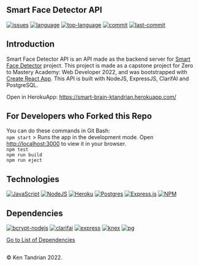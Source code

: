 ## Smart Face Detector API
[![issues](https://img.shields.io/github/issues/KenTandrian/smart-face-detector-api)](https://github.com/KenTandrian/smart-face-detector-api/issues)
[![language](https://img.shields.io/github/languages/count/KenTandrian/smart-face-detector-api)](https://github.com/KenTandrian/smart-face-detector-api/search?l=javascript)
[![top-language](https://img.shields.io/github/languages/top/KenTandrian/smart-face-detector-api)](https://github.com/KenTandrian/smart-face-detector-api/search?l=javascript)
[![commit](https://img.shields.io/github/commit-activity/m/KenTandrian/smart-face-detector-api)](https://github.com/KenTandrian/smart-face-detector-api/commits/main)
[![last-commit](https://img.shields.io/github/last-commit/KenTandrian/smart-face-detector-api)](https://github.com/KenTandrian/smart-face-detector-api/commits/main)

## Introduction
Smart Face Detector API is an API made as the backend server for [Smart Face Detector](https://github.com/KenTandrian/smart-face-detector/) project.
This project is made as a capstone project for Zero to Mastery Academy: Web Developer 2022, and was bootstrapped with [Create React App](https://github.com/facebook/create-react-app). This API is built with NodeJS, ExpressJS, ClarifAI and PostgreSQL.

Open in HerokuApp: https://smart-brain-ktandrian.herokuapp.com/

## For Developers who Forked this Repo
You can do these commands in Git Bash:\
`npm start` > Runs the app in the development mode. Open [http://localhost:3000](http://localhost:3000) to view it in your browser.\
`npm test`\
`npm run build`\
`npm run eject`

## Technologies
[![JavaScript](https://img.shields.io/badge/javascript-%23000000.svg?style=for-the-badge&logo=javascript&logoColor=%23F7DF1E)](https://github.com/KenTandrian?tab=repositories&language=javascript)
[![NodeJS](https://img.shields.io/badge/node.js-%23000000?style=for-the-badge&logo=node.js&logoColor=6DA55F)](https://github.com/KenTandrian?tab=repositories&language=javascript)
[![Heroku](https://img.shields.io/badge/heroku-%23000000.svg?style=for-the-badge&logo=heroku&logoColor=%23430098)](https://github.com/KenTandrian?tab=repositories)
[![Postgres](https://img.shields.io/badge/postgres-%23000000.svg?style=for-the-badge&logo=postgresql&logoColor=%23316192)](https://github.com/KenTandrian?tab=repositories)
[![Express.js](https://img.shields.io/badge/express.js-%23000000.svg?style=for-the-badge&logo=express&logoColor=%2361DAFB)](https://github.com/KenTandrian?tab=repositories)
[![NPM](https://img.shields.io/badge/NPM-%23000000.svg?style=for-the-badge&logo=npm)](https://github.com/KenTandrian?tab=repositories)

## Dependencies
[![bcrypt-nodejs](https://img.shields.io/github/package-json/dependency-version/KenTandrian/smart-face-detector-api/bcrypt-nodejs)](https://www.npmjs.com/package/bcrypt-nodejs)
[![clarifai](https://img.shields.io/github/package-json/dependency-version/KenTandrian/smart-face-detector-api/clarifai)](https://www.npmjs.com/package/clarifai)
[![express](https://img.shields.io/github/package-json/dependency-version/KenTandrian/smart-face-detector-api/express)](https://www.npmjs.com/package/express)
[![knex](https://img.shields.io/github/package-json/dependency-version/KenTandrian/smart-face-detector-api/knex)](https://www.npmjs.com/package/knex)
[![pg](https://img.shields.io/github/package-json/dependency-version/KenTandrian/smart-face-detector-api/pg)](https://www.npmjs.com/package/pg)

[Go to List of Dependencies](https://github.com/KenTandrian/smart-face-detector-api/network/dependencies)

## 
&#169; Ken Tandrian 2022.
